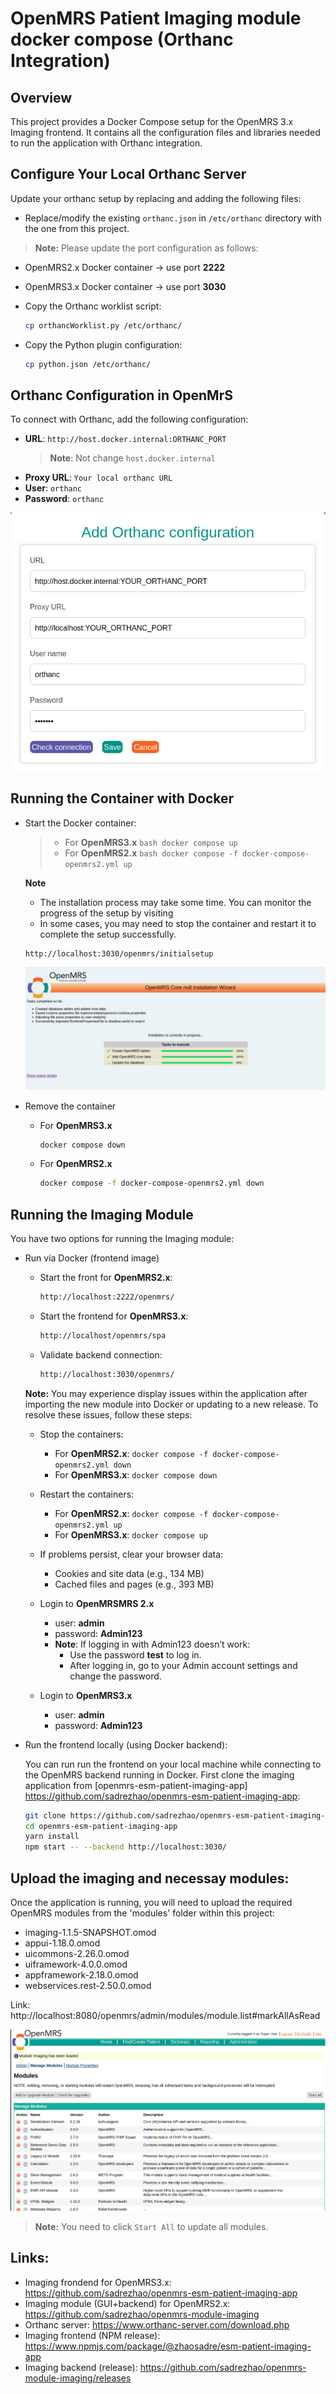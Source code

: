 # OpenMRS Patient Imaging module docker compose (Orthanc Integration)

## Overview

This project provides a Docker Compose setup for the OpenMRS 3.x Imaging frontend. It contains all the configuration files and libraries needed to run the application with Orthanc integration.

## Configure Your Local Orthanc Server

Update your orthanc setup by replacing and adding the following files:

- Replace/modify the existing `orthanc.json` in `/etc/orthanc` directory with the one from this project.
> **Note:** Please update the port configuration as follows:
- OpenMRS2.x Docker container -> use port **2222**
- OpenMRS3.x Docker container -> use port **3030**

- Copy the Orthanc worklist script:

    ```bash
    cp orthancWorklist.py /etc/orthanc/
    ```
- Copy the Python plugin configuration:

    ```bash
    cp python.json /etc/orthanc/
    ``` 

## Orthanc Configuration in OpenMrS

To connect with Orthanc, add the following configuration:

- **URL**: `http://host.docker.internal:ORTHANC_PORT` 
  > **Note**: Not change `host.docker.internal`
- **Proxy URL**: `Your local orthanc URL`
- **User**: `orthanc`
- **Password**: `orthanc`

![Orthanc Configuration](/images/orthancConfiguration.png)


## Running the Container with Docker

- Start the Docker container:
    > - For **OpenMRS3.x**
        ```bash
        docker compose up
        ```
    > - For **OpenMRS2.x**
        ```bash
        docker compose -f docker-compose-openmrs2.yml up
        ```

    **Note**  
    - The installation process may take some time. You can monitor the progress of the setup by visiting
    - In some cases, you may need to stop the container and restart it to complete the setup successfully. 

    ```bash
    http://localhost:3030/openmrs/initialsetup
    ```
    ![Installation](/images/installProcess.png)

- Remove the container
    - For **OpenMRS3.x**
        ```bash
        docker compose down    
        ```
    - For **OpenMRS2.x**
        ```bash
        docker compose -f docker-compose-openmrs2.yml down
        ```
## Running the Imaging Module

You have two options for running the Imaging module:

- Run via Docker (frontend image)

    - Start the front for **OpenMRS2.x**:
        ```bash
        http://localhost:2222/openmrs/
        ```

    - Start the frontend for **OpenMRS3.x**:
        ```bash
        http://localhost/openmrs/spa
        ```
    - Validate backend connection:
        ```bash
        http://localhost:3030/openmrs/

        ```
    **Note:**
    You may experience display issues within the application after importing the new module into Docker or updating to a new release. To resolve these issues, follow these steps:
    - Stop the containers: 
        - For **OpenMRS2.x**: `docker compose -f docker-compose-openmrs2.yml down`
        - For **OpenMRS3.x**: `docker compose down`

    - Restart the containers: 
        - For **OpenMRS2.x**: `docker compose -f docker-compose-openmrs2.yml up`
        - For **OpenMRS3.x**: `docker compose up`

    - If problems persist, clear your browser data:
        - Cookies and site data (e.g., 134 MB)
        - Cached files and pages (e.g., 393 MB)

    - Login to **OpenMRSMRS 2.x**
        - user: **admin**
        - password: **Admin123**
        - **Note**: If logging in with Admin123 doesn’t work:
            - Use the password **test** to log in.
            - After logging in, go to your Admin account settings and change the password.

    - Login to **OpenMRS3.x**
        - user: **admin**
        - password: **Admin123**


- Run the frontend locally (using Docker backend):
    
    You can run run the frontend on your local machine while connecting to the OpenMRS backend running in Docker. First clone the imaging application from [openmrs-esm-patient-imaging-app] https://github.com/sadrezhao/openmrs-esm-patient-imaging-app:

    ```bash
    git clone https://github.com/sadrezhao/openmrs-esm-patient-imaging-app.git
    cd openmrs-esm-patient-imaging-app
    yarn install
    npm start -- --backend http://localhost:3030/
    ```

## Upload the imaging and necessay modules:
 Once the application is running, you will need to upload the required OpenMRS modules from the 'modules' folder within this project:

- imaging-1.1.5-SNAPSHOT.omod
- appui-1.18.0.omod
- uicommons-2.26.0.omod
- uiframework-4.0.0.omod
- appframework-2.18.0.omod
- webservices.rest-2.50.0.omod

Link: http://localhost:8080/openmrs/admin/modules/module.list#markAllAsRead

![Upload moudles](/images/uploadModule.png)

> **Note:** You need to click `Start All` to update all modules.

## Links:
- Imaging frondend for OpenMRS3.x: https://github.com/sadrezhao/openmrs-esm-patient-imaging-app
- Imaging module (GUI+backend) for OpenMRS2.x: https://github.com/sadrezhao/openmrs-module-imaging
- Orthanc server: https://www.orthanc-server.com/download.php
- Imaging frontend (NPM release): https://www.npmjs.com/package/@zhaosadre/esm-patient-imaging-app
- Imaging backend (release): https://github.com/sadrezhao/openmrs-module-imaging/releases


